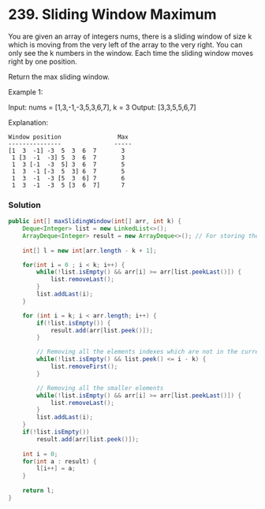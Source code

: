 # 239. Sliding Window Maximum
You are given an array of integers nums, there is a sliding window of size k which is moving from the very left of the array to the very right. You can only see the k numbers in the window. Each time the sliding window moves right by one position.

Return the max sliding window.
 

Example 1:

Input: nums = [1,3,-1,-3,5,3,6,7], k = 3
Output: [3,3,5,5,6,7]

Explanation: 
    
    Window position                Max
    ---------------               -----
    [1  3  -1] -3  5  3  6  7       3
     1 [3  -1  -3] 5  3  6  7       3
     1  3 [-1  -3  5] 3  6  7       5
     1  3  -1 [-3  5  3] 6  7       5
     1  3  -1  -3 [5  3  6] 7       6
     1  3  -1  -3  5 [3  6  7]      7


### Solution
```java
public int[] maxSlidingWindow(int[] arr, int k) {
    Deque<Integer> list = new LinkedList<>();
    ArrayDeque<Integer> result = new ArrayDeque<>(); // For storing the values
    
    int[] l = new int[arr.length - k + 1];

    for(int i = 0 ; i < k; i++) {
        while(!list.isEmpty() && arr[i] >= arr[list.peekLast()]) {
            list.removeLast();
        }
        list.addLast(i);
    }

    for (int i = k; i < arr.length; i++) {
        if(!list.isEmpty()) {
            result.add(arr[list.peek()]);
        }

        // Removing all the elements indexes which are not in the current window
        while(!list.isEmpty() && list.peek() <= i - k) {
            list.removeFirst();
        }

        // Removing all the smaller elements
        while(!list.isEmpty() && arr[i] >= arr[list.peekLast()]) {
            list.removeLast();
        }
        list.addLast(i);
    }
    if(!list.isEmpty())
        result.add(arr[list.peek()]);
    
    int i = 0;
    for(int a : result) {
        l[i++] = a;
    }
    
    return l;
}
```